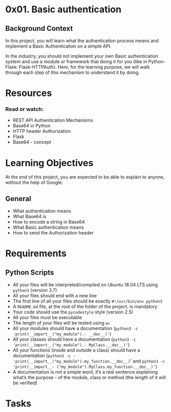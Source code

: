 # 0x01. Basic authentication
## Background Context
In this project, you will learn what the authentication process means and implement a Basic Authentication on a simple API.

In the industry, you should not implement your own Basic authentication system and use a module or framework that doing it for you (like in Python-Flask: Flask-HTTPAuth). Here, for the learning purpose, we will walk through each step of this mechanism to understand it by doing.

[](https://s3.amazonaws.com/alx-intranet.hbtn.io/uploads/medias/2020/5/6ccb363443a8f301bc2bc38d7a08e9650117de7c.png?X-Amz-Algorithm=AWS4-HMAC-SHA256&X-Amz-Credential=AKIARDDGGGOUSBVO6H7D%2F20230530%2Fus-east-1%2Fs3%2Faws4_request&X-Amz-Date=20230530T091426Z&X-Amz-Expires=86400&X-Amz-SignedHeaders=host&X-Amz-Signature=e00f713e16fda11bb4766885712e276d489941deedf4ed187cdb2307b79bbcba)

# Resources
### Read or watch:

- REST API Authentication Mechanisms
- Base64 in Python
- HTTP header Authorization
- Flask
- Base64 - concept
# Learning Objectives
At the end of this project, you are expected to be able to explain to anyone, without the help of Google:

## General
- What authentication means
- What Base64 is
- How to encode a string in Base64
- What Basic authentication means
- How to send the Authorization header
# Requirements
## Python Scripts
- All your files will be interpreted/compiled on Ubuntu 18.04 LTS using `python3` (version 3.7)
- All your files should end with a new line
- The first line of all your files should be exactly `#!/usr/bin/env python3`
- A `README.md` file, at the root of the folder of the project, is mandatory
- Your code should use the `pycodestyle` style (version 2.5)
- All your files must be executable
- The length of your files will be tested using `wc`
- All your modules should have a documentation (`python3 -c 'print(__import__("my_module").- __doc__)'`)
- All your classes should have a documentation (`python3 -c 'print(__import__("my_module").- MyClass.__doc__)'`)
- All your functions (inside and outside a class) should have a documentation (`python3 -c - 'print(__import__("my_module").my_function.__doc__)`' and `python3 -c 'print(__import__- ("my_module").MyClass.my_function.__doc__)'`)
- A documentation is not a simple word, it’s a real sentence explaining what’s the purpose - of the module, class or method (the length of it will be verified)
# Tasks